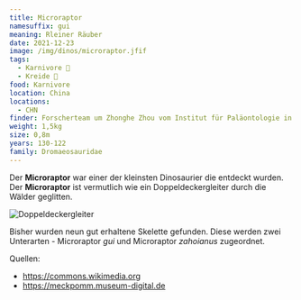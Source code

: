 ```yaml
---
title: Microraptor
namesuffix: gui
meaning: Rleiner Räuber
date: 2021-12-23
image: /img/dinos/microraptor.jfif
tags:
  - Karnivore 🥩
  - Kreide 🦴
food: Karnivore
location: China
locations:
  - CHN
finder: Forscherteam um Zhonghe Zhou vom Institut für Paläontologie in Peking
weight: 1,5kg
size: 0,8m
years: 130-122
family: Dromaeosauridae
---
```

Der **Microraptor** war einer der kleinsten Dinosaurier die entdeckt wurden. Der **Microraptor** ist vermutlich wie ein Doppeldeckergleiter durch die Wälder geglitten.

![Doppeldeckergleiter ](/img/dinos/doppeldeckergleiter.jpg)

Bisher wurden neun gut erhaltene Skelette gefunden. Diese werden zwei Unterarten - Microraptor *gui* und Microraptor *zahoianus* zugeordnet.

Quellen:

* <https://commons.wikimedia.org>                                   
* <https://meckpomm.museum-digital.de>